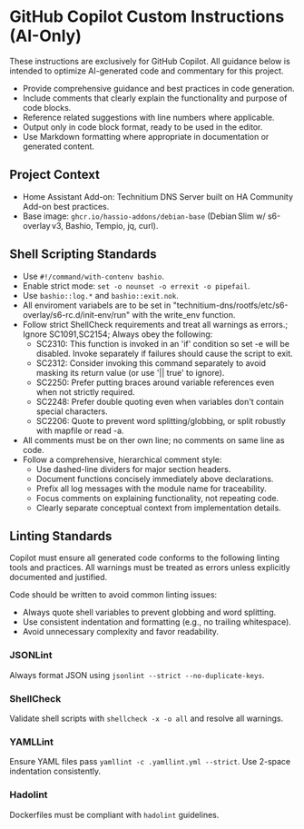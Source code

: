 # GitHub Copilot Custom Instructions (AI-Only)

These instructions are exclusively for GitHub Copilot. All guidance below is intended to optimize AI-generated code and commentary for this project.

- Provide comprehensive guidance and best practices in code generation.
- Include comments that clearly explain the functionality and purpose of code blocks.
- Reference related suggestions with line numbers where applicable.
- Output only in code block format, ready to be used in the editor.
- Use Markdown formatting where appropriate in documentation or generated content.

## Project Context

- Home Assistant Add-on: Technitium DNS Server built on HA Community Add-on best practices.
- Base image: `ghcr.io/hassio-addons/debian-base` (Debian Slim w/ s6-overlay v3, Bashio, Tempio, jq, curl).

## Shell Scripting Standards

- Use `#!/command/with-contenv bashio`.
- Enable strict mode: `set -o nounset -o errexit -o pipefail`.
- Use `bashio::log.*` and `bashio::exit.nok`.
- All enviroment variabels are to be set in "technitium-dns/rootfs/etc/s6-overlay/s6-rc.d/init-env/run" with the write_env function.
- Follow strict ShellCheck requirements and treat all warnings as errors.; Ignore SC1091,SC2154; Always obey the following:
  - SC2310: This function is invoked in an 'if' condition so set -e will be disabled. Invoke separately if failures should cause the script to exit.
  - SC2312: Consider invoking this command separately to avoid masking its return value (or use '|| true' to ignore).
  - SC2250: Prefer putting braces around variable references even when not strictly required.
  - SC2248: Prefer double quoting even when variables don't contain special characters.
  - SC2206: Quote to prevent word splitting/globbing, or split robustly with mapfile or read -a.
- All comments must be on ther own line; no comments on same line as code.
- Follow a comprehensive, hierarchical comment style:
  - Use dashed-line dividers for major section headers.
  - Document functions concisely immediately above declarations.
  - Prefix all log messages with the module name for traceability.
  - Focus comments on explaining functionality, not repeating code.
  - Clearly separate conceptual context from implementation details.

## Linting Standards

Copilot must ensure all generated code conforms to the following linting tools and practices. All warnings must be treated as errors unless explicitly documented and justified.

Code should be written to avoid common linting issues:

- Always quote shell variables to prevent globbing and word splitting.
- Use consistent indentation and formatting (e.g., no trailing whitespace).
- Avoid unnecessary complexity and favor readability.

### JSONLint

Always format JSON using `jsonlint --strict --no-duplicate-keys`.

### ShellCheck

Validate shell scripts with `shellcheck -x -o all` and resolve all warnings.

### YAMLLint

Ensure YAML files pass `yamllint -c .yamllint.yml --strict`. Use 2-space indentation consistently.

### Hadolint

Dockerfiles must be compliant with `hadolint` guidelines.
